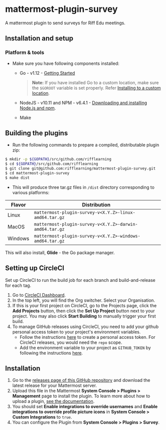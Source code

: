 # mattermost-plugin-survey

A mattermost plugin to send surveys for Riff Edu meetings.

## Installation and setup

### Platform & tools

- Make sure you have following components installed:

  - Go - v1.12 - [Getting Started](https://golang.org/doc/install)
    > **Note:** If you have installed Go to a custom location, make sure the `$GOROOT` variable is set properly. Refer [Installing to a custom location](https://golang.org/doc/install#install).

  - NodeJS - v10.11 and NPM - v6.4.1 - [Downloading and installing Node.js and npm](https://docs.npmjs.com/getting-started/installing-node).

  - Make

## Building the plugins

- Run the following commands to prepare a compiled, distributable plugin zip:

```bash
$ mkdir -p ${GOPATH}/src/github.com/rifflearning
$ cd ${GOPATH}/src/github.com/rifflearning
$ git clone git@github.com:rifflearning/mattermost-plugin-survey.git
$ cd mattermost-plugin-survey
$ make dist
```

- This will produce three tar.gz files in `/dist` directory corresponding to various platforms:

| Flavor  | Distribution |
|-------- | ------------ |
| Linux   | `mattermost-plugin-survey-v<X.Y.Z>-linux-amd64.tar.gz`   |
| MacOS   | `mattermost-plugin-survey-v<X.Y.Z>-darwin-amd64.tar.gz`  |
| Windows | `mattermost-plugin-survey-v<X.Y.Z>-windows-amd64.tar.gz` |

This will also install, **Glide** - the Go package manager.

## Setting up CircleCI

Set up CircleCI to run the build job for each branch and build-and-release for each tag.

1. Go to [CircleCI Dashboard](https://circleci.com/dashboard).
2. In the top left, you will find the Org switcher. Select your Organisation.
3. If this is your first project on CircleCI, go to the Projects page, click the **Add Projects** button, then click the **Set Up Project** button next to your project. You may also click **Start Building** to manually trigger your first build.
4. To manage GitHub releases using CircleCI, you need to add your github personal access token to your project's environment variables.
   - Follow the instructions [here](https://help.github.com/en/articles/creating-a-personal-access-token-for-the-command-line) to create a personal access token. For CircleCI releases, you would need the `repo` scope.
   - Add the environment variable to your project as `GITHUB_TOKEN` by following the instructions [here](https://circleci.com/docs/2.0/env-vars/#setting-an-environment-variable-in-a-project).

## Installation

1. Go to the [releases page of this GitHub repository](https://github.com/rifflearning/mattermost-plugin-survey/releases/latest) and download the latest release for your Mattermost server.
2. Upload this file in the Mattermost **System Console > Plugins > Management** page to install the plugin. To learn more about how to upload a plugin, [see the documentation](https://docs.mattermost.com/administration/plugins.html#plugin-uploads).
3. You should set **Enable integrations to override usernames** and **Enable integrations to override profile picture icons** in **System Console > Custom Integrations** to `true`.
4. You can configure the Plugin from **System Console > Plugins > Survey**.
